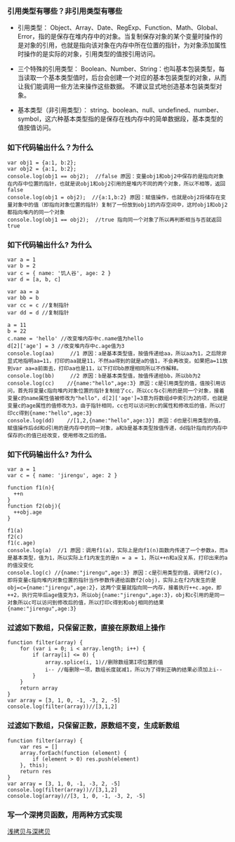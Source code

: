 ### 引用类型有哪些？非引用类型有哪些
- 引用类型：
Object、Array、Date、RegExp、Function、Math、Global、Error，指的是保存在堆内存中的对象。当复制保存对象的某个变量时操作的是对象的引用，也就是指向该对象在内存中所在位置的指针，为对象添加属性时操作的是实际的对象，引用类型的值按引用访问。

- 三个特殊的引用类型：
Boolean、Number、String：也叫基本包装类型，每当读取一个基本类型值时，后台会创建一个对应的基本包装类型的对象，从而让我们能调用一些方法来操作这些数据。
不建议显式地创造基本包装类型对象。

- 基本类型（非引用类型）：
string、boolean、null、undefined、number、symbol，这六种基本类型指的是保存在栈内存中的简单数据段，基本类型的值按值访问。

### 如下代码输出什么？为什么
```
var obj1 = {a:1, b:2};
var obj2 = {a:1, b:2};
console.log(obj1 == obj2);  //false 原因：变量obj1和obj2中保存的是指向对象在内存中位置的指针，也就是说obj1和obj2引用的是堆内不同的两个对象，所以不相等，返回false
console.log(obj1 = obj2);  //{a:1,b:2} 原因：赋值操作，也就是obj2将储存在变量对象中的值（即指向对象位置的指针）复制了一份放到obj1的内存空间中，这时obj1和obj2都指向堆内的同一个对象
console.log(obj1 == obj2);  //true 指向同一个对象了所以再判断相当与否就返回true
```

### 如下代码输出什么? 为什么
```
var a = 1
var b = 2
var c = { name: '饥人谷', age: 2 }
var d = [a, b, c]

var aa = a
var bb = b
var cc = c //复制指针
var dd = d //复制指针

a = 11
b = 22
c.name = 'hello' //改变堆内存中c.name值为hello
d[2]['age'] = 3 //改变堆内存中c.age值为3
console.log(aa)     //1 原因：a是基本类型值，按值传递给aa，所以aa为1，之后除非显式地指明aa=11，打印的aa就是11，不然aa得到的就是a的值1，不会再改变。如果把a=11放到var aa=a前面去，打印aa也是11，以下打印bb原理相同所以不作解释。
console.log(bb)     //2 原因：b是基本类型值，按值传递给bb，所以bb为2
console.log(cc)    //{name:"hello",age:3} 原因：c是引用类型的值，值按引用访问，首先将变量c指向堆内对象位置的指针复制给了cc，所以cc与c引用的是同一个对象，接着变量c的name属性值被修改为"hello"，d[2]['age']=3意为将数组d中索引为2的项，也就是变量c的age属性的值修改为3，由于指针相同，cc也可以访问到c的属性和修改后的值，所以打印cc得到{name:"hello",age:3} 
console.log(dd)    //[1,2,{name:"hello",age:3}] 原因：d也是引用类型的值，赋值操作后dd和d引用的是内存中的同一对象，a和b是基本类型按值传递，dd指针指向的内存中保存的c的值已经改变，使用修改之后的值。
```
### 如下代码输出什么? 为什么
```
var a = 1
var c = { name: 'jirengu', age: 2 }

function f1(n){
  ++n
}
function f2(obj){
  ++obj.age
}

f1(a) 
f2(c) 
f1(c.age) 
console.log(a)  //1 原因：调用f1(a)，实际上是向f1(n)函数内传递了一个参数a，而a是基本类型，值为1，所以实际上f1内发生的是n = a = 1，所以++n和a没关系，打印出来的a的值没变化
console.log(c) //{name:"jirengu",age:3} 原因：c是引用类型的值，调用f2(c)，即将变量c指向堆内对象位置的指针当作参数传递给函数f2(obj)，实际上在f2内发生的是obj=c={name:"jirengu",age:2}，这两个变量就指向同一内存，接着执行++c.age，即++2，执行完毕后age值变为3，所以obj{name:"jirengu",age:3}，obj和c引用的是同一对象所以c可以访问到修改后的值，所以打印c得到和obj相同的结果{name:"jirengu",age:3}
```
### 过滤如下数组，只保留正数，直接在原数组上操作
```
function filter(array) {
    for (var i = 0; i < array.length; i++) {
        if (array[i] <= 0) {
            array.splice(i, 1)//删除数组第I项位置的值
            i-- //每删除一项，数组长度就减1，所以为了得到正确的结果必须加上i--
        }
    }
    return array
}
var array = [3, 1, 0, -1, -3, 2, -5]
console.log(filter(array))//[3,1,2]
```

### 过滤如下数组，只保留正数，原数组不变，生成新数组
```
function filter(array) {
    var res = []
    array.forEach(function (element) {
        if (element > 0) res.push(element)
    }, this);
    return res
}
var array = [3, 1, 0, -1, -3, 2, -5]
console.log(filter(array))//[3,1,2]
console.log(array)//[3, 1, 0, -1, -3, 2, -5]
```
### 写一个深拷贝函数，用两种方式实现
[浅拷贝与深拷贝](http://www.jianshu.com/p/34af7f2f0d1f)
